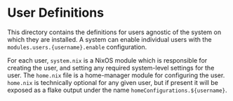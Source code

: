 # User Definitions
This directory contains the definitions for users agnostic of the system
on which they are installed. A system can enable individual users with
the `modules.users.{username}.enable` configuration.

For each user, `system.nix` is a NixOS module which is responsible for
creating the user, and setting any required system-level settings for
the user. The `home.nix` file is a home-manager module for configuring
the user. `home.nix` is technically optional for any given user, but
if present it will be exposed as a flake output under the name
`homeConfigurations.${username}`.
